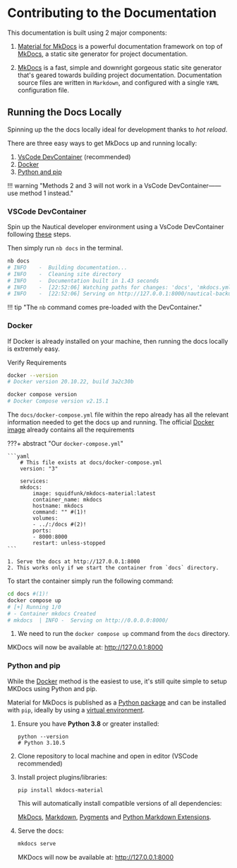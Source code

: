 # Contributing to the Documentation

This documentation is built using 2 major components:

1. [Material for MkDocs](https://squidfunk.github.io/mkdocs-material/) is a powerful documentation framework on top of [MkDocs](https://www.mkdocs.org), a static site generator for project documentation.

1. [MkDocs](https://www.mkdocs.org) is a fast, simple and downright gorgeous static site generator that's geared towards building project documentation. Documentation source files are written in `Markdown`, and configured with a single `YAML` configuration file.

## Running the Docs Locally
Spinning up the the docs locally ideal for development thanks to *hot reload*.

There are three easy ways to get MkDocs up and running locally:

1. [VsCode DevContainer](#vscode-devcontainer) (recommended)
1. [Docker](#docker) 
1. [Python and pip](#python-and-pip)

!!! warning "Methods 2 and 3 will not work in a VsCode DevContainer——use method 1 instead."

### VSCode DevContainer
Spin up the Nautical developer environment using a VsCode DevContainer following [these](./dev-container.md) steps.

Then simply run `nb docs` in the terminal.

```bash
nb docs 
# INFO    -  Building documentation...
# INFO    -  Cleaning site directory
# INFO    -  Documentation built in 1.43 seconds
# INFO    -  [22:52:06] Watching paths for changes: 'docs', 'mkdocs.yml'
# INFO    -  [22:52:06] Serving on http://127.0.0.1:8000/nautical-backup/
```

!!! tip "The `nb` command comes pre-loaded with the DevContainer."

### Docker

If Docker is already installed on your machine, then running the docs locally is extremely easy.

Verify Requirements
```bash
docker --version
# Docker version 20.10.22, build 3a2c30b

docker compose version
# Docker Compose version v2.15.1
```

The `docs/docker-compose.yml` file within the repo already has all the relevant information needed to get the docs up and running.
The official [Docker image](https://hub.docker.com/r/squidfunk/mkdocs-material/) already contains all the requirements

???+ abstract "Our `docker-compose.yml`"
   
    ```yaml
        # This file exists at docs/docker-compose.yml 
        version: "3"

        services:
        mkdocs:
            image: squidfunk/mkdocs-material:latest
            container_name: mkdocs
            hostname: mkdocs
            command: "" #(1)!
            volumes:
            - ../:/docs #(2)!
            ports:
            - 8000:8000
            restart: unless-stopped
    ```

    1. Serve the docs at http://127.0.0.1:8000
    2. This works only if we start the container from `docs` directory.

To start the container simply run the following command:
```bash
cd docs #(1)!
docker compose up
# [+] Running 1/0
# - Container mkdocs Created
# mkdocs  | INFO -  Serving on http://0.0.0.0:8000/
```

1. We need to run the `docker compose up` command from the `docs` directory.

MKDocs will now be available at: http://127.0.0.1:8000

### Python and pip

While the [Docker](#docker) method is the easiest to use, it's still quite simple to setup MKDocs using Python and pip.

Material for MkDocs is published as a [Python package](https://pypi.org/project/mkdocs-material/) and can be installed with
`pip`, ideally by using a [virtual environment](https://realpython.com/what-is-pip/#using-pip-in-a-python-virtual-environment).

1. Ensure you have **Python 3.8** or greater installed: 
   ```command
   python --version
   # Python 3.10.5
   ```
1. Clone repository to local machine and open in editor (VSCode recommended)
1. Install project plugins/libraries: 
   
    ```command
    pip install mkdocs-material
    ```

    This will automatically install compatible versions of all dependencies:

    [MkDocs](https://www.mkdocs.org/), [Markdown](https://python-markdown.github.io/), [Pygments](https://pygments.org/) and [Python Markdown Extensions](https://facelessuser.github.io/pymdown-extensions/).

2. Serve the docs:
   
    ```bash
    mkdocs serve
    ```
   MKDocs will now be available at: http://127.0.0.1:8000

<br>
<br>